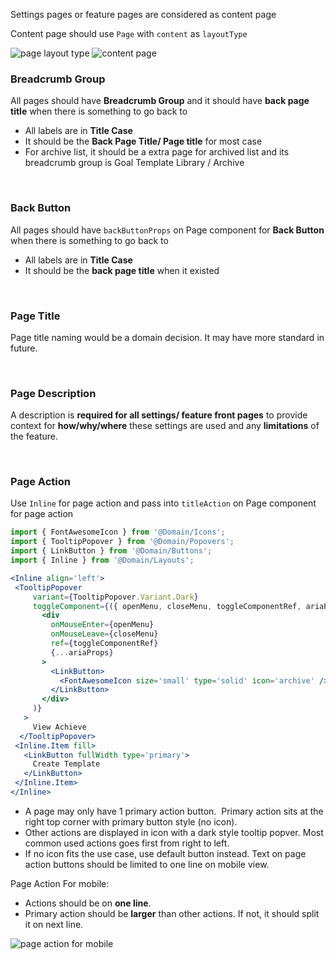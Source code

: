 Settings pages or feature pages are considered as content page

Content page should use `Page` with `content` as `layoutType`

![page layout type](./image/Page.png)
![content page](./image/ContentPage.png)

### Breadcrumb Group
All pages should have **Breadcrumb Group** and it should have **back page title** when there is something to go back to
- All labels are in **Title Case**
- It should be the **Back Page Title/ Page title** for most case
- For archive list, it should be a extra page for archived list and its breadcrumb group is Goal Template Library / Archive

<br />

### Back Button
All pages should have `backButtonProps` on Page component for **Back Button** when there is something to go back to
- All labels are in **Title Case**
- It should be the **back page title** when it existed

<br />

### Page Title
Page title naming would be a domain decision. It may have more standard in future.

<br />

### Page Description
A description is **required for all settings/ feature front pages** to provide context for **how/why/where** these settings are used and any **limitations** of the feature.

<br />

### Page Action
Use `Inline` for page action and pass into `titleAction` on Page component for page action
```jsx
import { FontAwesomeIcon } from '@Domain/Icons';
import { TooltipPopover } from '@Domain/Popovers';
import { LinkButton } from '@Domain/Buttons';
import { Inline } from '@Domain/Layouts';

<Inline align='left'>
 <TooltipPopover
     variant={TooltipPopover.Variant.Dark}
     toggleComponent={({ openMenu, closeMenu, toggleComponentRef, ariaProps }) => (
       <div
         onMouseEnter={openMenu}
         onMouseLeave={closeMenu}
         ref={toggleComponentRef}
         {...ariaProps}
       >
         <LinkButton>
           <FontAwesomeIcon size='small' type='solid' icon='archive' />
         </LinkButton>
       </div>
     )}
   >
     View Achieve
  </TooltipPopover>
 <Inline.Item fill>
   <LinkButton fullWidth type='primary'>
     Create Template
   </LinkButton>
 </Inline.Item>
</Inline>
```

- A page may only have 1 primary action button.  Primary action sits at the right top corner with primary button style (no icon).
- Other actions are displayed in icon with a dark style tooltip popver. Most common used actions goes first from right to left.
- If no icon fits the use case, use default button instead. Text on page action buttons should be limited to one line on mobile view.

Page Action For mobile:
- Actions should be on **one line**. 
- Primary action should be **larger** than other actions. If not, it should split it on next line.

![page action for mobile](./image/PageActionForMobile.png)
